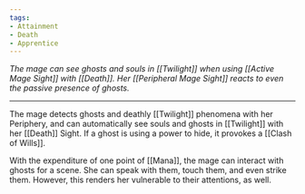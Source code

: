```yaml
---
tags:
- Attainment
- Death
- Apprentice
---
```


_The mage can see ghosts and souls in [[Twilight]] when using [[Active Mage Sight]] with [[Death]]. Her [[Peripheral Mage Sight]] reacts to even the passive presence of ghosts._

---

The mage detects ghosts and deathly [[Twilight]] phenomena with her Periphery, and can automatically see souls and ghosts in [[Twilight]] with her [[Death]] Sight. If a ghost is using a power to hide, it provokes a [[Clash of Wills]].

With the expenditure of one point of [[Mana]], the mage can interact with ghosts for a scene. She can speak with them, touch them, and even strike them. However, this renders her vulnerable to their attentions, as well.